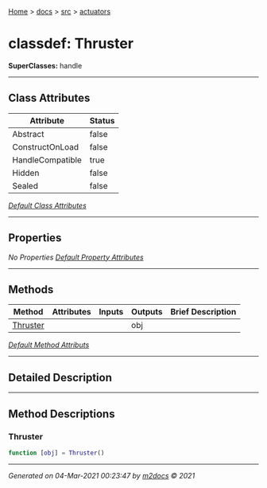 [Home](../../index.md) > [docs](../../docs_index.md) > [src](../src_index.md) > [actuators](actuators_index.md)  


# classdef: Thruster

**SuperClasses:** handle



 ***

## Class Attributes

| Attribute         | Status   | 
| ----------------- | -------- | 
| Abstract | false | 
| ConstructOnLoad | false | 
| HandleCompatible | true | 
| Hidden | false | 
| Sealed | false | 


[*Default Class Attributes*](https://www.mathworks.com/help/matlab/matlab_oop/class-attributes.html)

 ***

## Properties

*No Properties*
[*Default Property Attributes*](https://www.mathworks.com/help/matlab/matlab_oop/property-attributes.html)

 ***

## Methods

| Method | Attributes | Inputs | Outputs | Brief Description |
| ------ | ---------- | ------ | ------- | ----------------- |
| [Thruster](#thruster) |   |  | obj |  |


[*Default Method Attributs*](https://www.mathworks.com/help/matlab/matlab_oop/method-attributes.html)

 ***

## Detailed Description



 ***

## Method Descriptions

### Thruster

```matlab
function [obj] = Thruster()
```




***

*Generated on 04-Mar-2021 00:23:47 by [m2docs](https://github.com/crgnam-research/m2docs) © 2021*
